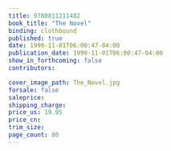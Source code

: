 ```yaml
---
title: 9780811211482
book_title: "The Novel"
binding: clothbound
published: true
date: 1990-11-01T06:00:47-04:00
publication_date: 1990-11-01T06:00:47-04:00
show_in_forthcoming: false
contributors:

cover_image_path: The_Novel.jpg
forsale: false
saleprice:
shipping_charge:
price_us: 19.95
price_cn:
trim_size:
page_count: 80
---
```


